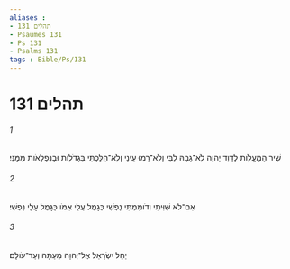 ```yaml
---
aliases : 
- תהלים 131
- Psaumes 131
- Ps 131
- Psalms 131
tags : Bible/Ps/131
---
```


# תהלים 131

###### 1
שִׁיר הַמַּעֲלֹות לְדָוִד יְהוָה לֹא־גָבַהּ לִבִּי וְלֹא־רָמוּ עֵינַי וְלֹא־הִלַּכְתִּי בִּגְדֹלֹות וּבְנִפְלָאֹות מִמֶּנִּי׃
###### 2
אִם־לֹא שִׁוִּיתִי וְדֹומַמְתִּי נַפְשִׁי כְּגָמֻל עֲלֵי אִמֹּו כַּגָּמֻל עָלַי נַפְשִׁי׃
###### 3
יַחֵל יִשְׂרָאֵל אֶל־יְהוָה מֵעַתָּה וְעַד־עֹולָם׃
